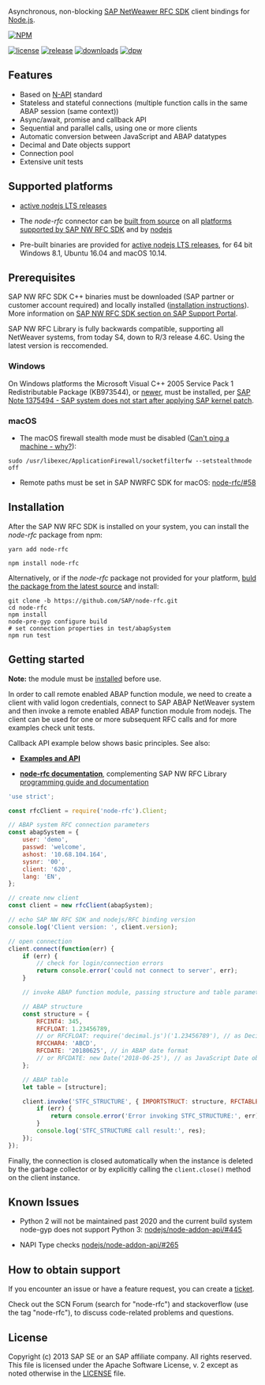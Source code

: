 Asynchronous, non-blocking [SAP NetWeawer RFC SDK](https://support.sap.com/en/products/connectors/nwrfcsdk.html) client bindings for [Node.js](http://nodejs.org/).

[![NPM](https://nodei.co/npm/node-rfc.png?downloads=true&downloadRank=true)](https://nodei.co/npm/node-rfc/)

[![license](https://img.shields.io/badge/License-Apache%202.0-blue.svg)](https://opensource.org/licenses/Apache-2.0)
[![release](https://img.shields.io/npm/v/node-rfc.svg)](https://www.npmjs.com/package/node-rfc)
[![downloads](https://img.shields.io/github/downloads/sap/node-rfc/total.svg)](https://www.npmjs.com/package/node-rfc)
[![dpw](https://img.shields.io/npm/dw/node-rfc.svg)](https://www.npmjs.com/package/node-rfc)

## Features

-   Based on [N-API](https://github.com/nodejs/node-addon-api) standard
-   Stateless and stateful connections (multiple function calls in the same ABAP session (same context))
-   Async/await, promise and callback API
-   Sequential and parallel calls, using one or more clients
-   Automatic conversion between JavaScript and ABAP datatypes
-   Decimal and Date objects support
-   Connection pool
-   Extensive unit tests

## Supported platforms

* [active nodejs LTS releases](https://github.com/nodejs/LTS) 

* The _node-rfc_ connector can be [built from source](http://sap.github.io/node-rfc/install.html#building-from-source) on all [platforms supported by SAP NW RFC SDK](https://launchpad.support.sap.com/#/notes/2573790) and by [nodejs](https://github.com/nodejs/node/blob/master/BUILDING.md#supported-platforms-1) 

* Pre-built binaries are provided for [active nodejs LTS releases](https://github.com/nodejs/LTS), for 64 bit Windows 8.1, Ubuntu 16.04 and macOS 10.14.

## Prerequisites

SAP NW RFC SDK C++ binaries must be downloaded (SAP partner or customer account required) and locally installed ([installation instructions](http://sap.github.io/node-rfc/install.html#sap-nw-rfc-library-installation)). More information on [SAP NW RFC SDK section on SAP Support Portal](https://support.sap.com/en/product/connectors/nwrfcsdk.html).

SAP NW RFC Library is fully backwards compatible, supporting all NetWeaver systems, from today S4, down to R/3 release 4.6C. Using the latest version is reccomended.

### Windows

On Windows platforms the Microsoft Visual C++ 2005 Service Pack 1 Redistributable Package (KB973544), or [newer](https://www.microsoft.com/en-us/download/details.aspx?id=48145), must be installed, per [SAP Note 1375494 - SAP system does not start after applying SAP kernel patch](https://launchpad.support.sap.com/#/notes/1375494).

### macOS

* The macOS firewall stealth mode must be disabled ([Can't ping a machine - why?](https://discussions.apple.com/thread/2554739)):

```shell
sudo /usr/libexec/ApplicationFirewall/socketfilterfw --setstealthmode off
```

* Remote paths must be set in SAP NWRFC SDK for macOS: [node-rfc/#58](https://github.com/SAP/node-rfc/issues/58#issuecomment-446544151)


## Installation

After the SAP NW RFC SDK is installed on your system, you can install the _node-rfc_ package from npm:

```shell
yarn add node-rfc
```

```shell
npm install node-rfc
```

Alternatively, or if the _node-rfc_ package not provided for your platform, [buld the package from the latest source]((http://sap.github.io/node-rfc/install.html#building-from-source)) and install:

```shell
git clone -b https://github.com/SAP/node-rfc.git
cd node-rfc
npm install
node-pre-gyp configure build
# set connection properties in test/abapSystem
npm run test
```

## Getting started

**Note:** the module must be [installed](#installation) before use.

In order to call remote enabled ABAP function module, we need to create a client
with valid logon credentials, connect to SAP ABAP NetWeaver system and then invoke a
remote enabled ABAP function module from nodejs. The client can be used for one or more subsequent RFC calls and for more examples check unit tests.

Callback API example below shows basic principles. See also:

-   [**Examples and API**](examples/README.md)

-   [**node-rfc documentation**](http://sap.github.io/node-rfc), complementing SAP NW RFC Library [programming guide and documentation](https://support.sap.com/en/products/connectors/nwrfcsdk.html)

```javascript
'use strict';

const rfcClient = require('node-rfc').Client;

// ABAP system RFC connection parameters
const abapSystem = {
	user: 'demo',
	passwd: 'welcome',
	ashost: '10.68.104.164',
	sysnr: '00',
	client: '620',
	lang: 'EN',
};

// create new client
const client = new rfcClient(abapSystem);

// echo SAP NW RFC SDK and nodejs/RFC binding version
console.log('Client version: ', client.version);

// open connection
client.connect(function(err) {
	if (err) {
		// check for login/connection errors
		return console.error('could not connect to server', err);
	}

	// invoke ABAP function module, passing structure and table parameters

	// ABAP structure
	const structure = {
		RFCINT4: 345,
		RFCFLOAT: 1.23456789,
		// or RFCFLOAT: require('decimal.js')('1.23456789'), // as Decimal object
		RFCCHAR4: 'ABCD',
		RFCDATE: '20180625', // in ABAP date format
		// or RFCDATE: new Date('2018-06-25'), // as JavaScript Date object
	};

	// ABAP table
	let table = [structure];

	client.invoke('STFC_STRUCTURE', { IMPORTSTRUCT: structure, RFCTABLE: table }, function(err, res) {
		if (err) {
			return console.error('Error invoking STFC_STRUCTURE:', err);
		}
		console.log('STFC_STRUCTURE call result:', res);
	});
});
```

Finally, the connection is closed automatically when the instance is deleted by the garbage collector or by explicitly calling the `client.close()` method on the client instance.

## Known Issues

* Python 2 will not be maintained past 2020 and the current build system node-gyp does not support Python 3: [nodejs/node-addon-api/#445](https://github.com/nodejs/node-addon-api/issues/445)

* NAPI Type checks [nodejs/node-addon-api/#265](https://github.com/nodejs/node-addon-api/issues/265)

## How to obtain support

If you encounter an issue or have a feature request, you can create a [ticket](https://github.com/SAP/node-rfc/issues).

Check out the SCN Forum (search for "node-rfc") and stackoverflow (use the tag "node-rfc"), to discuss code-related problems and questions.

## License

Copyright (c) 2013 SAP SE or an SAP affiliate company. All rights reserved. This file is licensed under the Apache Software License, v. 2 except as noted otherwise in the [LICENSE](LICENSE) file.


